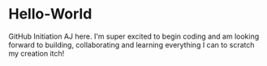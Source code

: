 # Hello-World
GitHub Initiation
AJ here.  I'm super excited to begin coding and am looking forward to building, collaborating and learning everything I can to scratch my creation itch!
